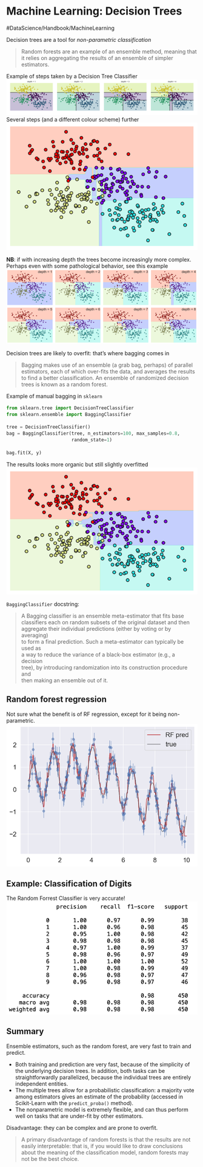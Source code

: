 # Machine Learning: Decision Trees
#DataScience/Handbook/MachineLearning

Decision trees are a tool for _non-parametric classification_
> Random forests are an example of an ensemble method, meaning that it relies on aggregating the results of an ensemble of simpler estimators.   

Example of steps taken by a Decision Tree Classifier
![](Machine%20Learning%20Decision%20Trees/05.08-decision-tree-levels.png)
Several steps (and a different colour scheme) further
![](Machine%20Learning%20Decision%20Trees/unknown.png)

**NB**: if with increasing depth the trees become increasingly more complex. Perhaps even with some pathological behavior, see this example
![](Machine%20Learning%20Decision%20Trees/unknown%202.png)

Decision trees are likely to overfit: that’s where bagging comes in
> Bagging makes use of an ensemble (a grab bag, perhaps) of parallel estimators, each of which over-fits the data, and averages the results to find a better classification. An ensemble of randomized decision trees is known as a random forest.  

Example of manual bagging in `sklearn`
```python
from sklearn.tree import DecisionTreeClassifier
from sklearn.ensemble import BaggingClassifier

tree = DecisionTreeClassifier()
bag = BaggingClassifier(tree, n_estimators=100, max_samples=0.8,
                        random_state=1)

bag.fit(X, y)
```

The results looks more organic but still slightly overfitted
 ![](Machine%20Learning%20Decision%20Trees/unknown%203.png)

`BaggingClassifier` docstring:
> A Bagging classifier is an ensemble meta-estimator that fits base  
> classifiers each on random subsets of the original dataset and then  
> aggregate their individual predictions (either by voting or by averaging)  
> to form a final prediction. Such a meta-estimator can typically be used as  
> a way to reduce the variance of a black-box estimator (e.g., a decision  
> tree), by introducing randomization into its construction procedure and  
>  then making an ensemble out of it.  

## Random forest regression
Not sure what the benefit is of RF regression, except for it being non-parametric.
![](Machine%20Learning%20Decision%20Trees/unknown%204.png)

## Example: Classification of Digits
The Random Forrest Classifier is very accurate!
![](Machine%20Learning%20Decision%20Trees/29C8A9BC-DBDE-46C4-9E77-2A687B782524.png)

## Summary
Ensemble estimators, such as the random forest, are very fast to train and predict.

* Both training and prediction are very fast, because of the simplicity of the underlying decision trees. In addition, both tasks can be straightforwardly parallelized, because the individual trees are entirely independent entities.
* The multiple trees allow for a probabilistic classification: a majority vote among estimators gives an estimate of the probability (accessed in Scikit-Learn with the `predict_proba()` method).
* The nonparametric model is extremely flexible, and can thus perform well on tasks that are under-fit by other estimators.

Disadvantage: they can be complex and are prone to overfit.
> A primary disadvantage of random forests is that the results are not easily interpretable: that is, if you would like to draw conclusions about the meaning of the classification model, random forests may not be the best choice.  
